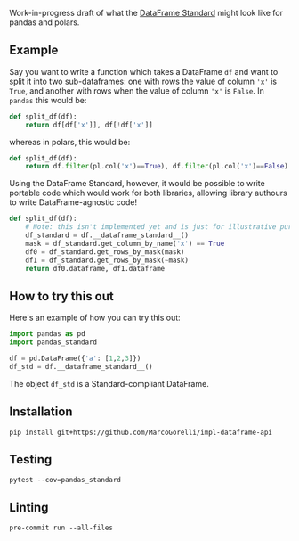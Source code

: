 Work-in-progress draft of what the [DataFrame Standard](https://data-apis.org/dataframe-api/draft/index.html)
might look like for pandas and polars.

Example
-------

Say you want to write a function which takes a DataFrame `df` and want to split it into
two sub-dataframes: one with rows the value of column `'x'` is `True`, and another with rows when the value
of column `'x'` is `False`. In `pandas` this would be:
```python
def split_df(df):
    return df[df['x']], df[!df['x']]
```
whereas in polars, this would be:
```python
def split_df(df):
    return df.filter(pl.col('x')==True), df.filter(pl.col('x')==False)
```

Using the DataFrame Standard, however, it would be possible to write portable code which would work
for both libraries, allowing library authours to write DataFrame-agnostic code!
```python
def split_df(df):
    # Note: this isn't implemented yet and is just for illustrative purposes
    df_standard = df.__dataframe_standard__()
    mask = df_standard.get_column_by_name('x') == True
    df0 = df_standard.get_rows_by_mask(mask)
    df1 = df_standard.get_rows_by_mask(~mask)
    return df0.dataframe, df1.dataframe
```

How to try this out
-------------------

Here's an example of how you can try this out:
```python
import pandas as pd
import pandas_standard

df = pd.DataFrame({'a': [1,2,3]})
df_std = df.__dataframe_standard__()
```
The object `df_std` is a Standard-compliant DataFrame.

Installation
------------
```
pip install git+https://github.com/MarcoGorelli/impl-dataframe-api
```

Testing
-------
```
pytest --cov=pandas_standard
```

Linting
-------
```
pre-commit run --all-files
```
